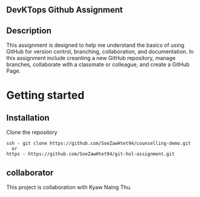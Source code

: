## DevKTops Github Assignment

## Description

This assignment is designed to help me understand the basics of using GitHub for version control, branching, collaboration, and documentation. In this assignment include creanting a new GitHub repository, manage branches, collaborate with a classmate or colleague, and create a GitHub Page.

# Getting started

## Installation

Clone the repository

    ssh - git clone https://github.com/SoeZawHtet94/counselling-demo.git
      or
    https - https://github.com/SoeZawHtet94/git-hol-assignment.git
    
## collaborator

This project is collaboration with Kyaw Naing Thu.

